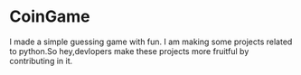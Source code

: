 # CoinGame
I made a simple guessing game with fun.
I am making some projects related to python.So hey,devlopers make these projects more fruitful by contributing in it.
